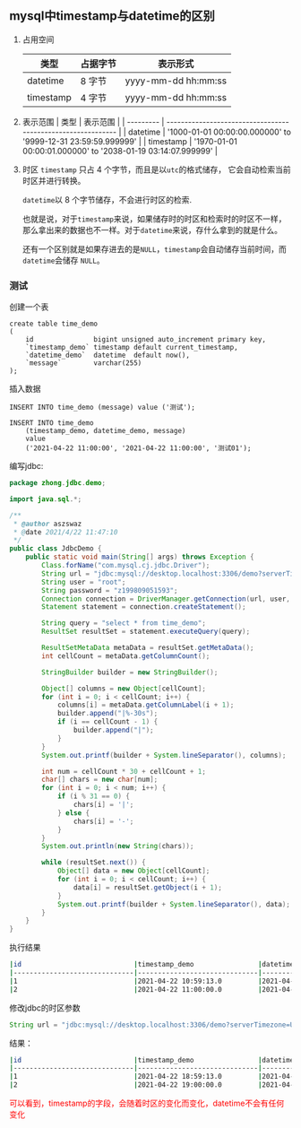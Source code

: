 ## mysql中timestamp与datetime的区别

1. 占用空间

   | **类型**  | **占据字节** | **表示形式**        |
   | --------- | ------------ | ------------------- |
   | datetime  | 8 字节       | yyyy-mm-dd hh:mm:ss |
   | timestamp | 4 字节       | yyyy-mm-dd hh:mm:ss |

2. 表示范围
   | 类型      | 表示范围                                                     |
   | --------- | ------------------------------------------------------------ |
   | datetime  | '1000-01-01 00:00:00.000000' to '9999-12-31 23:59:59.999999' |
   | timestamp | '1970-01-01 00:00:01.000000' to '2038-01-19 03:14:07.999999' |
   
3. 时区
   `timestamp` 只占 4 个字节，而且是以`utc`的格式储存， 它会自动检索当前时区并进行转换。

   `datetime`以 8 个字节储存，不会进行时区的检索.

   也就是说，对于`timestamp`来说，如果储存时的时区和检索时的时区不一样，那么拿出来的数据也不一样。对于`datetime`来说，存什么拿到的就是什么。

   还有一个区别就是如果存进去的是`NULL`，`timestamp`会自动储存当前时间，而 `datetime`会储存 `NULL`。

### 测试

创建一个表

```mysql
create table time_demo
(
    id               bigint unsigned auto_increment primary key,
    `timestamp_demo` timestamp default current_timestamp,
    `datetime_demo`  datetime  default now(),
    `message`        varchar(255)
);
```

插入数据

```mysql
INSERT INTO time_demo (message) value ('测试');

INSERT INTO time_demo
    (timestamp_demo, datetime_demo, message)
    value
    ('2021-04-22 11:00:00', '2021-04-22 11:00:00', '测试01');
```

编写jdbc: 

```java
package zhong.jdbc.demo;

import java.sql.*;

/**
 * @author aszswaz
 * @date 2021/4/22 11:47:10
 */
public class JdbcDemo {
    public static void main(String[] args) throws Exception {
        Class.forName("com.mysql.cj.jdbc.Driver");
        String url = "jdbc:mysql://desktop.localhost:3306/demo?serverTimezone=Asia/Shanghai";
        String user = "root";
        String password = "z199809051593";
        Connection connection = DriverManager.getConnection(url, user, password);
        Statement statement = connection.createStatement();

        String query = "select * from time_demo";
        ResultSet resultSet = statement.executeQuery(query);

        ResultSetMetaData metaData = resultSet.getMetaData();
        int cellCount = metaData.getColumnCount();

        StringBuilder builder = new StringBuilder();

        Object[] columns = new Object[cellCount];
        for (int i = 0; i < cellCount; i++) {
            columns[i] = metaData.getColumnLabel(i + 1);
            builder.append("|%-30s");
            if (i == cellCount - 1) {
                builder.append("|");
            }
        }
        System.out.printf(builder + System.lineSeparator(), columns);

        int num = cellCount * 30 + cellCount + 1;
        char[] chars = new char[num];
        for (int i = 0; i < num; i++) {
            if (i % 31 == 0) {
                chars[i] = '|';
            } else {
                chars[i] = '-';
            }
        }
        System.out.println(new String(chars));

        while (resultSet.next()) {
            Object[] data = new Object[cellCount];
            for (int i = 0; i < cellCount; i++) {
                data[i] = resultSet.getObject(i + 1);
            }
            System.out.printf(builder + System.lineSeparator(), data);
        }
    }
}
```

执行结果

```bash
|id                            |timestamp_demo                |datetime_demo                 |message                       |
|------------------------------|------------------------------|------------------------------|------------------------------|
|1                             |2021-04-22 10:59:13.0         |2021-04-22T10:59:13           |测试                            |
|2                             |2021-04-22 11:00:00.0         |2021-04-22T11:00              |测试01                          |
```

修改jdbc的时区参数

```java
String url = "jdbc:mysql://desktop.localhost:3306/demo?serverTimezone=UTC";
```

结果：

```bash
|id                            |timestamp_demo                |datetime_demo                 |message                       |
|------------------------------|------------------------------|------------------------------|------------------------------|
|1                             |2021-04-22 18:59:13.0         |2021-04-22T10:59:13           |测试                            |
|2                             |2021-04-22 19:00:00.0         |2021-04-22T11:00              |测试01                          |
```

<span style="color: red">可以看到，timestamp的字段，会随着时区的变化而变化，datetime不会有任何变化</span>